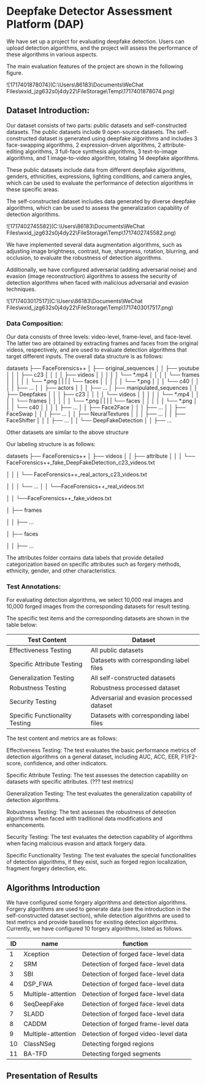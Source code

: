# Deepfake Detector Assessment Platform (DAP)

We have set up a project for evaluating deepfake detection. Users can upload detection algorithms, and the project will assess the performance of these algorithms in various aspects.

The main evaluation features of the project are shown in the following figure.

![1717401878074](C:\Users\86183\Documents\WeChat Files\wxid_jzg632s0j4dy22\FileStorage\Temp\1717401878074.png)

## Dataset Introduction:

Our dataset consists of two parts: public datasets and self-constructed datasets. The public datasets include 9 open-source datasets. The self-constructed dataset is generated using deepfake algorithms and includes 3 face-swapping algorithms, 2 expression-driven algorithms, 2 attribute-editing algorithms, 3 full-face synthesis algorithms, 3 text-to-image algorithms, and 1 image-to-video algorithm, totaling 14 deepfake algorithms.



These public datasets include data from different deepfake algorithms, genders, ethnicities, expressions, lighting conditions, and camera angles, which can be used to evaluate the performance of detection algorithms in these specific areas. 

The self-constructed dataset includes data generated by diverse deepfake algorithms, which can be used to assess the generalization capability of detection algorithms.

![1717402745582](C:\Users\86183\Documents\WeChat Files\wxid_jzg632s0j4dy22\FileStorage\Temp\1717402745582.png)

We have implemented several data augmentation algorithms, such as adjusting image brightness, contrast, hue, sharpness, rotation, blurring, and occlusion, to evaluate the robustness of detection algorithms. 

Additionally, we have configured adversarial (adding adversarial noise) and evasion (image reconstruction) algorithms to assess the security of detection algorithms when faced with malicious adversarial and evasion techniques.

![1717403017517](C:\Users\86183\Documents\WeChat Files\wxid_jzg632s0j4dy22\FileStorage\Temp\1717403017517.png)

### Data Composition: 

Our data consists of three levels: video-level, frame-level, and face-level. The latter two are obtained by extracting frames and faces from the original videos, respectively, and are used to evaluate detection algorithms that target different inputs. The overall data structure is as follows:

datasets
├── FaceForensics++
│   ├── original_sequences
│   │   ├── youtube
│   │   │   ├── c23
│   │   │   │   ├── videos
│   │   │   │   │   └── *.mp4
│   │   │   │   └── frames
│   │   │   │   │   └── *.png
|   |   |   |   └── faces
│   │   │   │   │   └── *.png
│   │   │   └── c40
│   │   │   │   ├── ...
│   │   ├── actors
│   │   │   ├── ...
│   ├── manipulated_sequences
│   │   ├── Deepfakes
│   │   │   ├── c23
│   │   │   │   └── videos
│   │   │   │   │   └── *.mp4
│   │   │   │   └── frames
│   │   │   │   │   └── *.png
|   |   |   |   └── faces
│   │   │   │   │   └── *.png
│   │   │   └── c40
│   │   │   │   ├── ...
│   │   ├── Face2Face
│   │   │   ├── ...
│   │   ├── FaceSwap
│   │   │   ├── ...
│   │   ├── NeuralTextures
│   │   │   ├── ...
│   │   ├── FaceShifter
│   │   │   ├── ...
│   │   └── DeepFakeDetection
│   │       ├── ...

Other datasets are similar to the above structure



Our labeling structure is as follows:

datasets
├── FaceForensics++
│   ├── videos
│   │   ├── attribute
│   │   │   └── FaceForensics++_fake_DeepFakeDetection_c23_videos.txt

│   │   │   └── FaceForensics++_real_actors_c23_videos.txt

│   │   │  └── ...
│   │   └──FaceForensics++_real_videos.txt

│   │   └──FaceForensics++_fake_videos.txt

│   ├── frames

│   │   ├── ...

│   ├── faces

│   │   ├── ...

The attributes folder contains data labels that provide detailed categorization based on specific attributes such as forgery methods, ethnicity, gender, and other characteristics.

### Test Annotations:

For evaluating detection algorithms, we select 10,000 real images and 10,000 forged images from the corresponding datasets for result testing.

The specific test items and the corresponding datasets are shown in the table below:

| Test Content                   | Dataset                                   |
| ------------------------------ | ----------------------------------------- |
| Effectiveness Testing          | All public datasets                       |
| Specific Attribute Testing     | Datasets with corresponding label files   |
| Generalization Testing         | All self-constructed datasets             |
| Robustness Testing             | Robustness processed dataset              |
| Security Testing               | Adversarial and evasion processed dataset |
| Specific Functionality Testing | Datasets with corresponding label files   |

The test content and metrics are as follows:

Effectiveness Testing: The test evaluates the basic performance metrics of detection algorithms on a general dataset, including AUC, ACC, EER, F1/F2-score, confidence, and other indicators.

Specific Attribute Testing: The test assesses the detection capability on datasets with specific attributes.   (??? test metrics)

Generalization Testing: The test evaluates the generalization capability of detection algorithms.

Robustness Testing: The test assesses the robustness of detection algorithms when faced with traditional data modifications and enhancements.

Security Testing: The test evaluates the detection capability of algorithms when facing malicious evasion and attack forgery data.

Specific Functionality Testing: The test evaluates the special functionalities of detection algorithms, if they exist, such as forged region localization, fragment forgery detection, etc.



## Algorithms Introduction

We have configured some forgery algorithms and detection algorithms. Forgery algorithms are used to generate data (see the introduction in the self-constructed dataset section), while detection algorithms are used to test metrics and provide baselines for existing detection algorithms. Currently, we have configured 10 forgery algorithms, listed as follows.

| ID   | name               | function                             |
| ---- | ------------------ | ------------------------------------ |
| 1    | Xception           | Detection of forged face-level data  |
| 2    | SRM                | Detection of forged face-level data  |
| 3    | SBI                | Detection of forged face-level data  |
| 4    | DSP_FWA            | Detection of forged face-level data  |
| 5    | Multiple-attention | Detection of forged face-level data  |
| 6    | SeqDeepFake        | Detection of forged face-level data  |
| 7    | SLADD              | Detection of forged face-level data  |
| 8    | CADDM              | Detection of forged frame-level data |
| 9    | Multiple-attention | Detection of forged video-level data |
| 10   | ClassNSeg          | Detecting forged regions             |
| 11   | BA-TFD             | Detecting forged segments            |

## Presentation of Results